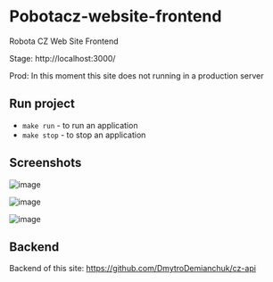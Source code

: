 # Pobotacz-website-frontend
Robota CZ Web Site Frontend

Stage: http://localhost:3000/

Prod: In this moment this site does not running in a production server

## Run project
- `make run` - to run an application
- `make stop` - to stop an application


## Screenshots

![image](../main/src/assets/robotacz.png)

![image](../main/src/assets/requirements.png)

![image](../main/src/assets/contacts.png)

## Backend
Backend of this site: https://github.com/DmytroDemianchuk/cz-api
 